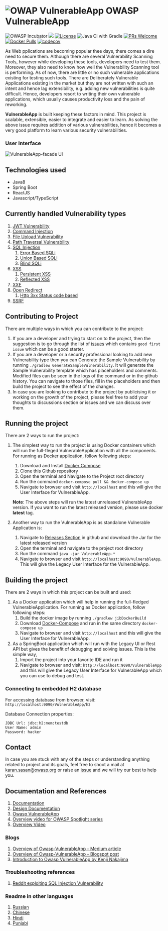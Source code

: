 # ![OWAP VulnerableApp](https://raw.githubusercontent.com/SasanLabs/VulnerableApp/master/docs/logos/Coloured/iconColoured.png) OWASP VulnerableApp

![OWASP Incubator](https://img.shields.io/badge/owasp-incubator-blue.svg) ![](https://img.shields.io/github/v/release/SasanLabs/VulnerableApp?style=flat) [![License](https://img.shields.io/badge/License-Apache%202.0-blue.svg)](https://opensource.org/licenses/Apache-2.0) ![Java CI with Gradle](https://github.com/SasanLabs/VulnerableApp/workflows/Java%20CI%20with%20Gradle/badge.svg) [![PRs Welcome](https://img.shields.io/badge/PRs-welcome-brightgreen.svg?style=flat-square)](http://makeapullrequest.com) [![Docker Pulls](https://badgen.net/docker/pulls/sasanlabs/owasp-vulnerableapp?icon=docker&label=pulls)](https://hub.docker.com/r/sasanlabs/owasp-vulnerableapp/) [![codecov](https://codecov.io/gh/SasanLabs/VulnerableApp/graph/badge.svg?token=DTS3PA8WXZ)](https://codecov.io/gh/SasanLabs/VulnerableApp)

As Web pplications are becoming popular thee days, there comes a dire need to secure them. Although there are several Vulnerability Scanning Tools, however while developing these tools, developers need to test them. Moreover, they also need to know how well the Vulnerability Scanning tool is performing. As of now, there are little or no such vulnerable applications existing for testing such tools. There are Deliberately Vulnerable Applications existing in the market but they are not written with such an intent and hence lag extensibility, e.g. adding new vulnerabilities is quite difficult. Hence, developers resort to writing their own vulnerable applications, which usually causes productivity loss and the pain of reworking.

**VulnerableApp** is built keeping these factors in mind. This project is scalable, extensible, easier to integrate and easier to learn.
As solving the above issue requires addition of various vulnerabilities, hence it becomes a very good platform to learn various security vulnerabilities.

### User Interface ###
![VulnerableApp-facade UI](https://raw.githubusercontent.com/SasanLabs/VulnerableApp-facade/main/docs/images/gif/VulnerableApp-Facade.gif)

## Technologies used
- Java8
- Spring Boot
- ReactJS
- Javascript/TypeScript
    
## Currently handled Vulnerability types

1. [JWT Vulnerability](https://github.com/SasanLabs/VulnerableApp/blob/master/src/main/java/org/sasanlabs/service/vulnerability/jwt/)
2. [Command Injection](https://github.com/SasanLabs/VulnerableApp/tree/master/src/main/java/org/sasanlabs/service/vulnerability/commandInjection)
3. [File Upload Vulnerability](https://github.com/SasanLabs/VulnerableApp/tree/master/src/main/java/org/sasanlabs/service/vulnerability/fileupload)
4. [Path Traversal Vulnerability](https://github.com/SasanLabs/VulnerableApp/tree/master/src/main/java/org/sasanlabs/service/vulnerability/pathTraversal)
5. [SQL Injection](https://github.com/SasanLabs/VulnerableApp/tree/master/src/main/java/org/sasanlabs/service/vulnerability/sqlInjection)
    1. [Error Based SQLi](https://github.com/SasanLabs/VulnerableApp/blob/master/src/main/java/org/sasanlabs/service/vulnerability/sqlInjection/ErrorBasedSQLInjectionVulnerability.java)
    2. [Union Based SQLi](https://github.com/SasanLabs/VulnerableApp/blob/master/src/main/java/org/sasanlabs/service/vulnerability/sqlInjection/UnionBasedSQLInjectionVulnerability.java)
    3. [Blind SQLi](https://github.com/SasanLabs/VulnerableApp/blob/master/src/main/java/org/sasanlabs/service/vulnerability/sqlInjection/BlindSQLInjectionVulnerability.java)
6. [XSS](https://github.com/SasanLabs/VulnerableApp/tree/master/src/main/java/org/sasanlabs/service/vulnerability/xss)
    1. [Persistent XSS](https://github.com/SasanLabs/VulnerableApp/tree/master/src/main/java/org/sasanlabs/service/vulnerability/xss/persistent)
    2. [Reflected XSS](https://github.com/SasanLabs/VulnerableApp/tree/master/src/main/java/org/sasanlabs/service/vulnerability/xss/reflected)
7. [XXE](https://github.com/SasanLabs/VulnerableApp/tree/master/src/main/java/org/sasanlabs/service/vulnerability/xxe)
8. [Open Redirect](https://github.com/SasanLabs/VulnerableApp/tree/master/src/main/java/org/sasanlabs/service/vulnerability/urlRedirection)
    1. [Http 3xx Status code based](https://github.com/SasanLabs/VulnerableApp/blob/master/src/main/java/org/sasanlabs/service/vulnerability/urlRedirection/Http3xxStatusCodeBasedInjection.java)
9. [SSRF](https://github.com/SasanLabs/VulnerableApp/tree/master/src/main/java/org/sasanlabs/service/vulnerability/ssrf)

## Contributing to Project

There are multiple ways in which you can contribute to the project:
1. If you are a developer and trying to start on to the project, then the suggestion is to go through the list of [issues](https://github.com/SasanLabs/VulnerableApp/issues) which contains `good first issue` which can be a good starter.
2. If you are a developer or a security professional looking to add new Vulnerability type then you can Generate the Sample Vulnerability by running `./gradlew GenerateSampleVulnerability`. It will generate the Sample Vulnerability template which has placeholders and comments. Modified files can be seen in the logs of the command or in the github history. You can navigate to those files, fill in the placeholders and then build the project to see the effect of the changes.
3. In case you are looking to contribute to the project by publicising it or working on the growth of the project, please feel free to add your thoughts to discussions section or issues and we can discuss over them.

## Running the project
There are 2 ways to run the project:
1. The simplest way to run the project is using Docker containers which will run the full-fleged VulnerableApplication with all the components. For running as Docker application, follow following steps:
    1. Download and Install [Docker Compose](https://docs.docker.com/compose/install/) 
    2. Clone this Github repository
    3. Open the terminal and Navigate to the Project root directory
    4. Run the command ```docker-compose pull && docker-compose up```
    5. Navigate to browser and visit `http://localhost` and this will give the User Interface for VulnerableApp.
    
    **Note**: The above steps will run the latest unreleased VulnerableApp version. If you want to run the latest released version, please use docker **latest** tag.
2. Another way to run the VulnerableApp is as standalone Vulnerable Application is:
    1. Navigate to [Releases Section](https://github.com/SasanLabs/VulnerableApp/releases) in github and download the Jar for the latest released version
    2. Open the terminal and navigate to the project root directory
    3. Run the command ```java -jar VulnerableApp-*```
    4. Navigate to browser and visit `http://localhost:9090/VulnerableApp`. This will give the Legacy User Interface for the VulnerableApp.

## Building the project
There are 2 ways in which this project can be built and used:
1. As a Docker application which will help in running the full-fledged VulnerableApplication. For running as Docker application, follow following steps:
    1. Build the docker image by running `./gradlew jibDockerBuild`
    2. Download [Docker-Compose](https://github.com/SasanLabs/VulnerableApp-facade/blob/main/docker-compose.yml) and run in the same directory `docker-compose up`
    3. Navigate to browser and visit `http://localhost` and this will give the User Interface for VulnerableApp.
2. As a SpringBoot application which will run with the Legacy UI or Rest API but gives the benefit of debugging and solving issues. This is the simple way, 
    1. Import the project into your favorite IDE and run it
    2. Navigate to browser and visit: `http://localhost:9090/VulnerableApp` and this will give the Legacy User Interface for VulnerableApp which you can use to debug and test.
    
### Connecting to embedded H2 database
For accessing database from browser, visit: `http://localhost:9090/VulnerableApp/h2`

Database Connection properties:
```properties
JDBC Url: jdbc:h2:mem:testdb
User Name: admin
Password: hacker
```
## Contact
In case you are stuck with any of the steps or understanding anything related to project and its goals, feel free to shoot a mail at karan.sasan@owasp.org or raise an [issue](https://github.com/SasanLabs/VulnerableApp/issues) and we will try our best to help you.

## Documentation and References

1. [Documentation](https://sasanlabs.github.io/VulnerableApp)
2. [Design Documentation](https://sasanlabs.github.io/VulnerableApp/DesignDocumentation.html)
3. [Owasp VulnerableApp](https://owasp.org/www-project-vulnerableapp/)
4. [Overview video for OWASP Spotlight series](https://www.youtube.com/watch?v=HRRTrnRgMjs)
5. [Overview Video](https://www.youtube.com/watch?v=AjL4B-WwrrA&ab_channel=OwaspVulnerableApp)

### Blogs
1. [Overview of Owasp-VulnerableApp - Medium article](https://hussaina-begum.medium.com/an-extensible-vulnerable-application-for-testing-the-vulnerability-scanning-tools-cc98f0d94dbc)
2. [Overview of Owasp-VulnerableApp - Blogspot post](https://hussaina-begum.blogspot.com/2020/10/an-extensible-vulnerable-application.html)
3. [Introduction to Owasp VulnerableApp by Kenji Nakajima](https://jpn.nec.com/cybersecurity/blog/220520/index.html)

### Troubleshooting references
1. [Reddit exploiting SQL Injection Vulnerability](https://www.reddit.com/r/hacking/comments/11wtf17/owasp_vulnerableappfacade_sql_injection/)

### Readme in other languages

1. [Russian](https://github.com/SasanLabs/VulnerableApp/tree/master/docs/i18n/ru/README.md)
2. [Chinese](https://github.com/SasanLabs/VulnerableApp/tree/master/docs/i18n/zh-CN/README.md)
3. [Hindi](https://github.com/SasanLabs/VulnerableApp/tree/master/docs/i18n/hi/README.md)
4. [Punjabi](https://github.com/SasanLabs/VulnerableApp/tree/master/docs/i18n/pa/README.md)
